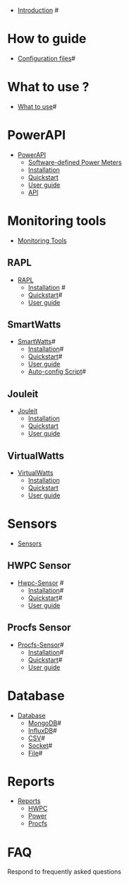 - [Introduction](./introduction.md) #

# How to guide

- [Configuration files](./configuration.md)#

# What to use ?

- [What to use](./what_to_use.md)#

# PowerAPI

- [PowerAPI](./powerapi.md)
  - [Software-defined Power Meters](./powerapi_howitworks.md)
  - [Installation](./powerapi_installation.md)
  - [Quickstart](./powerapi_quickstart)
  - [User guide](./powerapi_user_guide.md)
  - [API](./powerapi_api.md)

# Monitoring tools

- [Monitoring Tools](./monitoring_tools.md)

## RAPL

- [RAPL](./rapl.md)
  - [Installation](./rapl_installation.md) #
  - [Quickstart](./rapl_quickstart.md)#
  - [User guide](./rapl_user_guide.md)

## SmartWatts

- [SmartWatts](./smartwatts.md)#
  - [Installation](./smartwatts_installation.md)#
  - [Quickstart](./smartwatts_quickstart.md)#
  - [User guide](./smartwatts_user_guide.md)
  - [Auto-config Script](./smartwatts_auto_config.md)#

## Jouleit

- [Jouleit](./jouleit.md)
  - [Installation](./jouleit_installation.md)
  - [Quickstart](./jouleit_quickstart.md)
  - [User guide](./jouleit_user_guide.md)

## VirtualWatts

- [VirtualWatts](./virtualwatts.md)
  - [Installation](./virtualwatts_installation.md)
  - [Quickstart](./virtualwatts_quickstart.md)
  - [User guide](./virtualwatts_user_guide.md)

# Sensors

- [Sensors](./sensors.md)

## HWPC Sensor

- [Hwpc-Sensor](./hwpc-sensor.md) #
  - [Installation](./hwpc-sensor_installation.md)#
  - [Quickstart](./hwpc-sensor_quickstart.md)#
  - [User guide](./hwpc-sensor_user_guide.md)

## Procfs Sensor

- [Procfs-Sensor](./procfs-sensor.md)#
  - [Installation](./procfs-sensor_installation.md)#
  - [Quickstart](./procfs-sensor_quickstart.md)#
  - [User guide](./procfs-sensor_user_guide.md)

# Database

- [Database](./database.md)
  - [MongoDB](./mongoDB.md)#
  - [InfluxDB](./influxDB.md)#
  - [CSV](./csv.md)#
  - [Socket](./socket.md)#
  - [File](./filedb.md)#

# Reports

- [Reports](./reports.md)
  - [HWPC](./hwpc-report.md)
  - [Power](./power_report.md)
  - [Procfs](./procfs_report.md)

# FAQ

Respond to frequently asked questions
